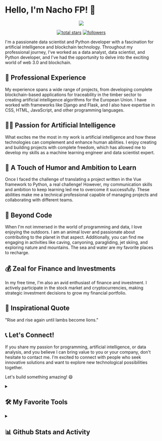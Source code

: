 # Hello, I'm Nacho FP! 👋

<p align="center">
  <!-- Typing SVG by DenverCoder1 - https://github.com/DenverCoder1/readme-typing-svg -->
  <a href="https://github.com/DenverCoder1/readme-typing-svg">
    <img src="https://readme-typing-svg.demolab.com/?lines=Data%20Scientist;Python%20Developer;5%20years%20of%20coding%20experience;Always%20learning%20new%20things&font=Fira%20Code&center=true&width=440&height=45&color=FFC300&vCenter=true&pause=1000&size=22" /></a>
</p>

<p align="center">
  <a href="https://github.com/nacho-coding?tab=repositories&sort=stargazers">
    <img alt="total stars" title="Total stars on GitHub" src="https://custom-icon-badges.demolab.com/github/stars/nacho-coding?color=55960c&style=for-the-badge&labelColor=488207&logo=star"/></a>
  <a href="https://github.com/nacho-coding?tab=followers">
    <img alt="followers" title="Follow me on Github" src="https://custom-icon-badges.demolab.com/github/followers/nacho-coding?color=236ad3&labelColor=1155ba&style=for-the-badge&logo=person-add&label=Follow&logoColor=white"/></a>
</p>

I'm a passionate data scientist and Python developer with a fascination for artificial intelligence and blockchain technology. Throughout my professional journey, I've worked as a data analyst, data scientist, and Python developer, and I've had the opportunity to delve into the exciting world of web 3.0 and blockchain.

## 💼 Professional Experience

My experience spans a wide range of projects, from developing complete blockchain-based applications for traceability in the timber sector to creating artificial intelligence algorithms for the European Union. I have worked with frameworks like Django and Flask, and I also have expertise in CSS, HTML, JavaScript, and other programming languages.

## 👨‍💻 Passion for Artificial Intelligence

What excites me the most in my work is artificial intelligence and how these technologies can complement and enhance human abilities. I enjoy creating and building projects with complete freedom, which has allowed me to develop my skills as a machine learning engineer and data scientist expert.

## 🌱 A Touch of Humor and Ambition to Learn

Once I faced the challenge of translating a project written in the Vue framework to Python, a real challenge! However, my communication skills and ambition to keep learning led me to overcome it successfully. These abilities make me a technical professional capable of managing projects and collaborating with different teams.

## 🌊 Beyond Code

When I'm not immersed in the world of programming and data, I love enjoying the outdoors. I am an animal lover and passionate about contributing to the planet in that aspect. Additionally, you can find me engaging in activities like caving, canyoning, paragliding, jet skiing, and exploring nature and mountains. The sea and water are my favorite places to recharge.

## 💰 Zeal for Finance and Investments

In my free time, I'm also an avid enthusiast of finance and investment. I actively participate in the stock market and cryptocurrencies, making strategic investment decisions to grow my financial portfolio.

## 📜 Inspirational Quote

"Rise and rise again until lambs become lions."

## 📞 Let's Connect!

If you share my passion for programming, artificial intelligence, or data analysis, and you believe I can bring value to you or your company, don't hesitate to contact me. I'm excited to connect with people who seek innovative solutions and want to explore new technological possibilities together.

Let's build something amazing! 😄
<!--
<details> 
  <summary><h2>📘 My Top Open Source Projects</h2></summary>

  <!-- Repo info cards - https://github.com/anuraghazra/github-readme-stats -->
  <!-- Small repo cards (fork) - https://github.com/DenverCoder1/github-readme-stats -->
  <!--<p align="left">
    <a href="https://github.com/DenverCoder1/github-readme-streak-stats"><img width="278" src="https://denvercoder1-github-readme-stats.vercel.app/api/pin/?username=DenverCoder1&repo=github-readme-streak-stats&theme=react&bg_color=1F222E&title_color=F85D7F&hide_border=true&icon_color=F8D866&show_icons=false" alt="github-readme-streak-stats"></a>
    <a href="https://github.com/DenverCoder1/readme-typing-svg"><img width="278" src="https://denvercoder1-github-readme-stats.vercel.app/api/pin/?username=DenverCoder1&repo=readme-typing-svg&theme=react&bg_color=1F222E&title_color=F85D7F&hide_border=true&icon_color=F8D866&show_icons=false" alt="readme-typing-svg"></a>
    <a href="https://github.com/DenverCoder1/custom-icon-badges"><img width="278" src="https://denvercoder1-github-readme-stats.vercel.app/api/pin?username=DenverCoder1&repo=custom-icon-badges&theme=react&bg_color=1F222E&title_color=F85D7F&hide_border=true&icon_color=F8D866&show_icons=false" alt="custom-icon-badges"></a>
    <a href="https://github.com/DenverCoder1/unicode-formatter"><img width="278" src="https://denvercoder1-github-readme-stats.vercel.app/api/pin/?username=DenverCoder1&repo=unicode-formatter&theme=react&bg_color=1F222E&title_color=F85D7F&hide_border=true&icon_color=F8D866&show_icons=false" alt="unicode-formatter"></a>
    <a href="https://github.com/DenverCoder1/unedit-for-reddit"><img width="278" src="https://denvercoder1-github-readme-stats.vercel.app/api/pin/?username=DenverCoder1&repo=unedit-for-reddit&theme=react&bg_color=1F222E&title_color=F85D7F&hide_border=true&icon_color=F8D866&show_icons=false" alt="unedit-for-reddit"></a>
    <a href="https://github.com/DenverCoder1/github-readme-youtube-cards"><img width="278" src="https://denvercoder1-github-readme-stats.vercel.app/api/pin/?username=DenverCoder1&repo=github-readme-youtube-cards&theme=react&bg_color=1F222E&title_color=F85D7F&hide_border=true&icon_color=F8D866&show_icons=false" alt="github-readme-youtube-cards"></a>
    <a href="https://github.com/DenverCoder1/latex-gboard-dictionary"><img width="278" src="https://denvercoder1-github-readme-stats.vercel.app/api/pin/?username=DenverCoder1&repo=latex-gboard-dictionary&theme=react&bg_color=1F222E&title_color=F85D7F&hide_border=true&icon_color=F8D866&show_icons=false&show_description=false" alt="latex-gboard-dictionary"></a>
    <a href="https://github.com/DenverCoder1/minimalistic-wallpaper-collection"><img width="278" src="https://denvercoder1-github-readme-stats.vercel.app/api/pin/?username=DenverCoder1&repo=minimalistic-wallpaper&theme=react&bg_color=1F222E&title_color=F85D7F&hide_border=true&icon_color=F8D866&show_icons=false&show_description=false" alt="minimalistic-wallpaper-collection"></a>
    <a href="https://github.com/DenverCoder1/table2ascii"><img width="278" src="https://denvercoder1-github-readme-stats.vercel.app/api/pin/?username=DenverCoder1&repo=table2ascii&theme=react&bg_color=1F222E&title_color=F85D7F&hide_border=true&icon_color=F8D866&show_icons=false&show_description=false" alt="table2ascii"></a>
  </p>

  <a href="https://github.com/DenverCoder1?tab=repositories&sort=stargazers"><img alt="All Repositories" title="All Repositories" src="https://custom-icon-badges.demolab.com/badge/-Click%20Here%20For%20All%20My%20Repos-1F222E?style=for-the-badge&logoColor=white&logo=repo"/></a>
</details>
-->
<details> 
  <summary><h2>🛠️ My Favorite Tools</h2></summary>
  <!-- Some badges are from https://github.com/Ileriayo/markdown-badges -->

  <h3>👨‍💻 Programming and Markup Languages</h3>

  <p>
      <a href="#"><img alt="Python" src="https://img.shields.io/badge/Python-14354C.svg?logo=python&logoColor=white"></a>
      <a href="#"><img alt="SQL" src="https://custom-icon-badges.demolab.com/badge/SQL-025E8C.svg?logo=database&logoColor=white"></a>
      <a href="#"><img alt="CSS" src="https://img.shields.io/badge/CSS-1572B6.svg?logo=css3&logoColor=white"></a>
      <a href="#"><img alt="HTML" src="https://img.shields.io/badge/HTML-E34F26.svg?logo=html5&logoColor=white"></a>
      <a href="#"><img alt="JavaScript" src="https://img.shields.io/badge/JavaScript-F7DF1E.svg?logo=javascript&logoColor=black"></a>
      <a href="#"><img alt="LaTeX" src="https://img.shields.io/badge/LaTeX-008080.svg?logo=LaTeX&logoColor=white"></a>
      <a href="#"><img alt="Markdown" src="https://img.shields.io/badge/Markdown-000000.svg?logo=markdown&logoColor=white"></a>
      <a href="#"><img alt="Node.js" src="https://img.shields.io/badge/Node.js-43853D.svg?logo=node.js&logoColor=white"></a>
      <a href="#"><img alt="SVG+XML" src="https://img.shields.io/badge/SVG%2BXML-e0982c.svg?logo=svg&logoColor=white"></a>
  </p>

  <h3>🧰 Frameworks and Libraries</h3>

  <p>
      <a href="#"><img alt="NumPy" src="https://img.shields.io/badge/Numpy-013243.svg?logo=numpy&logoColor=white"></a>
      <a href="#"><img alt="Pandas" src="https://img.shields.io/badge/Pandas-150458.svg?logo=pandas&logoColor=white"></a>
      <a href="#"><img alt="TensorFlow" src="https://img.shields.io/badge/TensorFlow-FF6F00.svg?logo=TensorFlow&logoColor=white"></a>
      <a href="#"><img alt="Keras" src="https://img.shields.io/badge/Keras-D00000?logo=Keras&logoColor=white"></a>
      <a href="#"><img alt="ScikitLearn" src="https://img.shields.io/badge/Scikit_Learn-F7931E?logo=scikitlearn&logoColor=white"></a>
      <a href="#"><img alt="Django" src="https://img.shields.io/badge/Django-092E20?logo=Django&logoColor=white"></a>
      <a href="#"><img alt="Flask" src="https://img.shields.io/badge/Flask-000000.svg?logo=flask&logoColor=white"></a>
      <a href="#"><img alt="FastAPI" src="https://img.shields.io/badge/Fast_API-009688?logo=FastAPI&logoColor=white"></a>
      <a href="#"><img alt="OpenCV" src="https://img.shields.io/badge/OpenCV-5C3EE8?logo=OpenCV&logoColor=white"></a>
      <a href="#"><img alt="Plotly" src="https://img.shields.io/badge/Plotly-3F4F75?logo=Plotly&logoColor=white"></a>
      <a href="#"><img alt="GitHub" src="https://img.shields.io/badge/GitHub%20Actions-2671E5.svg?logo=github%20actions&logoColor=white"></a>
      <a href="#"><img alt="Gunicorn" src="https://img.shields.io/badge/-Gunicorn-499848.svg?logo=gunicorn&logoColor=white"></a>
      <a href="#"><img alt="Bootstrap" src="https://img.shields.io/badge/Bootstrap-7952B3.svg?logo=bootstrap&logoColor=white"></a>
      <a href="#"><img alt="Material Design" src="https://img.shields.io/badge/Material%20Design-0081CB.svg?logo=material-design&logoColor=white"></a>
      <a href="#"><img alt="Pytest" src="https://img.shields.io/badge/Pytest-0A9EDC.svg?logo=pytest&logoColor=white"></a>
      <a href="#"><img alt="React" src="https://img.shields.io/badge/React-20232a.svg?logo=react&logoColor=%2361DAFB"></a>
      <a href="#"><img alt="Wordpress" src="https://img.shields.io/badge/Wordpress-21759B?logo=wordpress&logoColor=white"></a>
  </p>

  <h3>🗄️ Databases and Cloud Hosting</h3>

  <p>
      <a href="#"><img alt="GitHub Pages" src="https://img.shields.io/badge/GitHub%20Pages-327FC7.svg?logo=github&logoColor=white"></a>
      <a href="#"><img alt="MongoDB" src ="https://img.shields.io/badge/MongoDB-4ea94b.svg?logo=mongodb&logoColor=white"></a>
      <a href="#"><img alt="MySQL" src="https://img.shields.io/badge/MySQL-00f.svg?logo=mysql&logoColor=white"></a>
      <a href="#"><img alt="Notion" src="https://img.shields.io/badge/Notion-010101.svg?logo=notion&logoColor=white"></a>
      <a href="#"><img alt="PostgreSQL" src ="https://img.shields.io/badge/PostgreSQL-316192.svg?logo=postgresql&logoColor=white"></a>
      <a href="#"><img alt="MicrosoftSQLServer" src ="https://img.shields.io/badge/SQL_Server-003B57?logo=microsoftsqlserver&logoColor=white"></a>
      <a href="#"><img alt="SQLite" src ="https://img.shields.io/badge/SQLite-07405e.svg?logo=sqlite&logoColor=white"></a>
  </p>

  <h3>💻 Software and Tools</h3>

  <p>
      <a href="#"><img alt="Adobe" src="https://img.shields.io/badge/Adobe-FF0000.svg?logo=adobe&logoColor=white"></a>
      <a href="#"><img alt="Android" src="https://img.shields.io/badge/Android-3DDC84?logo=android&logoColor=white"></a>
      <a href="#"><img alt="Android Studio" src="https://img.shields.io/badge/Android%20Studio-008678.svg?logo=android-studio&logoColor=white"></a>
      <a href="#"><img alt="Discord" src="https://img.shields.io/badge/-Discord-5865F2.svg?logo=discord&logoColor=white"></a>
      <a href="#"><img alt="Git" src="https://img.shields.io/badge/Git-F05033.svg?logo=git&logoColor=white"></a>
      <a href="#"><img alt="GitHub Desktop" src="https://img.shields.io/badge/GitHub%20Desktop-8034A9.svg?logo=github&logoColor=white"></a>
      <a href="#"><img alt="Google Sheets" src="https://img.shields.io/badge/Sheets-34A853.svg?logo=google%20sheets&logoColor=white"></a>
      <a href="#"><img alt="Jupyter" src="https://img.shields.io/badge/Jupyter-F37626.svg?logo=Jupyter&logoColor=white"></a>
      <a href="#"><img alt="Postman" src="https://img.shields.io/badge/Postman-FF6C37?logo=postman&logoColor=white"></a>
      <a href="#"><img alt="Stack Overflow" src="https://img.shields.io/badge/-Stack%20Overflow-FE7A16?logo=stack-overflow&logoColor=white"></a>
      <a href="#"><img alt="Visual Studio Code" src="https://img.shields.io/badge/Visual%20Studio%20Code-0078d7.svg?logo=visual-studio-code&logoColor=white"></a>
      <a href="#"><img alt="SpiderIDE" src="https://img.shields.io/badge/Spider_IDE-FF0000?logo=spyderide&logoColor=white"></a>
      <a href="#"><img alt="SublimeText" src="https://img.shields.io/badge/Sublime_Text-FF9800?logo=sublimetext&logoColor=white"></a>
      <a href="#"><img alt="OpenAI" src="https://img.shields.io/badge/Open_AI-412991?logo=openai&logoColor=white"></a>
      <a href="#"><img alt="OpenOffice" src="https://img.shields.io/badge/Open_Office-0E85CD?logo=apacheopenoffice&logoColor=white"></a>
      <a href="#"><img alt="MicrosoftOffice" src="https://img.shields.io/badge/Microsoft_Office-D83B01?logo=microsoftoffice&logoColor=white"></a>
  </p>
</details>

<details> 
  <summary><h2>📊 Github Stats and Activity</h2></summary>

  <!-- GitHub Readme Streak Stats - https://github.com/DenverCoder1/github-readme-streak-stats -->
  <!-- https://github.com/anuraghazra/github-readme-stats -->

  <a href="https://github.com/DenverCoder1/github-readme-streak-stats"><h3>🔥 Stats</h3>
    <img height=200 align="center" alt="Nacho's streak" src="https://streak-stats.demolab.com/?user=nacho-coding&theme=burnt-neon&date_format=j%20M%5B%20Y%5D&hide_border=true"/>
  </a>
  <a href="https://github.com/anuraghazra/github-readme-stats">
  <img align="center" alt="Nacho's Github Stats" src="https://denvercoder1-github-readme-stats.vercel.app/api/?username=nacho-coding&show_icons=true&include_all_commits=true&count_private=true&theme=radical&bg_color=0D1117&title_color=FE25B1&text_color=01FED1&hide_border=true" height="192px"/>
  </a>
  <br/>
  <a href="https://github.com/anuraghazra/github-readme-stats"><img alt="Nacho's Top Languages" src="https://denvercoder1-github-readme-stats.vercel.app/api/top-langs/?username=nacho-coding&langs_count=8&layout=compact&theme=radical&bg_color=0D1117&title_color=FE25B1&text_color=01FED1&icon_color=F8D866&hide_border=true&hide=Jupyter%20Notebook,Roff" height="192px"/></a>
  <br/>
  <b>Note:</b> Top languages is only a metric of the languages my public code consists of and doesn't reflect experience or skill level.

  <!-- https://github.com/ashutosh00710/github-readme-activity-graph -->

  <a href="https://github.com/ashutosh00710/github-readme-activity-graph"><img alt="Nacho's Activity Graph" src="https://github-readme-activity-graph.vercel.app/graph/?username=nacho-coding&bg_color=1F222E&color=F8D866&line=F85D7F&point=FFFFFF&hide_border=true" /></a>
  
  <h3>⚡ Coding time</h3>
<!--START_SECTION:waka-->

```all_time
From: 26 July 2023 - To: 18 July 2024

Total Time: 118 hrs 27 mins

Python           85 hrs 25 mins  ██████████████████░░░░░░░   71.78 %
JavaScript       9 hrs 41 mins   ██░░░░░░░░░░░░░░░░░░░░░░░   08.15 %
HTML             7 hrs 7 mins    █▒░░░░░░░░░░░░░░░░░░░░░░░   05.99 %
YAML             3 hrs 57 mins   ▓░░░░░░░░░░░░░░░░░░░░░░░░   03.33 %
CSS              3 hrs 2 mins    ▓░░░░░░░░░░░░░░░░░░░░░░░░   02.56 %
JSON             2 hrs 53 mins   ▓░░░░░░░░░░░░░░░░░░░░░░░░   02.43 %
Text             1 hr 55 mins    ▒░░░░░░░░░░░░░░░░░░░░░░░░   01.62 %
Bash             1 hr 17 mins    ▒░░░░░░░░░░░░░░░░░░░░░░░░   01.09 %
GDScript         37 mins         ░░░░░░░░░░░░░░░░░░░░░░░░░   00.52 %
Other            33 mins         ░░░░░░░░░░░░░░░░░░░░░░░░░   00.48 %
```

<!--END_SECTION:waka-->
  <details>
    <summary>Details</summary>
    <a><img align="center" alt="Nacho's Activity Graph" src="https://github-readme-stats.vercel.app/api/wakatime?username=nachofp613\&layout=compact"/></a>
  </details>
  
  <h3>⚡ Recent GitHub Activity</h3>

  <!-- https://github.com/jamesgeorge007/github-activity-readme -->
  
  <!--START_SECTION:activity-->
  
  <!--END_SECTION:activity-->

</details>
